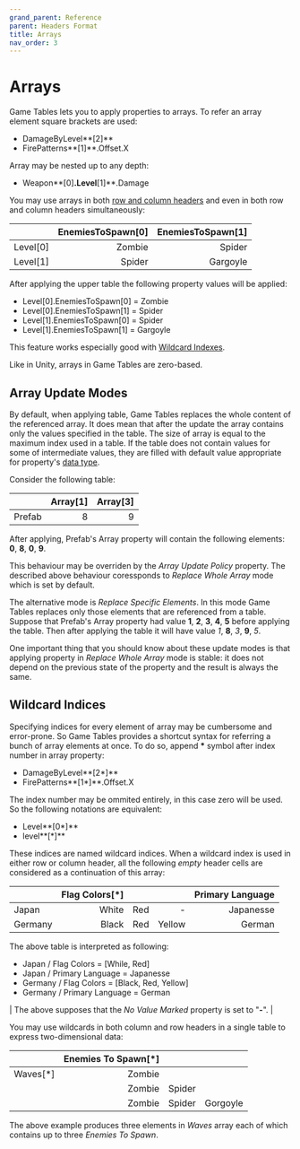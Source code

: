```yaml
---
grand_parent: Reference
parent: Headers Format
title: Arrays
nav_order: 3
---
```

# Arrays

Game Tables lets you to apply properties to arrays. To refer an array element square brackets are used:

- DamageByLevel**[2]**
- FirePatterns**[1]**.Offset.X

Array may be nested up to any depth:

- Weapon**[0]**.Level**[1]**.Damage

You may use arrays in both [row and column headers]() and even in both row and column headers simultaneously:

|             | EnemiesToSpawn[0]  | EnemiesToSpawn[1]   |
|:------------|-------------------:|--------------------:|
| Level[0]    |             Zombie |              Spider |
| Level[1]    |             Spider |            Gargoyle |

After applying the upper table the following property values will be applied:

- Level[0].EnemiesToSpawn[0] = Zombie
- Level[0].EnemiesToSpawn[1] = Spider
- Level[1].EnemiesToSpawn[0] = Spider
- Level[1].EnemiesToSpawn[1] = Gargoyle

This feature works especially good with [Wildcard Indexes](#wildcard-indexes).

Like in Unity, arrays in Game Tables are zero-based.

## Array Update Modes

By default, when applying table, Game Tables replaces the whole content of the referenced array. It does mean that after the update the array contains only the values specified in the table. The size of array is equal to the maximum index used in a table. If the table does not contain values for some of intermediate values, they are filled with default value appropriate for property's [data type]().

Consider the following table:

|          | Array[1] | Array[3] |
|:---------|---------:|---------:|
| Prefab   | 8        | 9        |

After applying, Prefab's Array property will contain the following elements: **0**, **8**, **0**, **9**. 

This behaviour may be overriden by the *Array Update Policy* property. The described above behaviour coressponds to *Replace Whole Array* mode which is set by default.

The alternative mode is *Replace Specific Elements*. In this mode Game Tables replaces only those elements that are referenced from a table. Suppose that Prefab's Array property had value **1**, **2**, **3**, **4**, **5** before applying the table. Then after applying the table it will have value *1*, **8**, *3*, **9**, *5*.

One important thing that you should know about these update modes is that applying property in *Replace Whole Array* mode is stable: it does not depend on the previous state of the property and the result is always the same.

## Wildcard Indices

Specifying indices for every element of array may be cumbersome and error-prone. So Game Tables provides a shortcut syntax for referring a bunch of array elements at once. To do so, append **\*** symbol after index number in array property:

- DamageByLevel**[2*]**
- FirePatterns**[1*]**.Offset.X

The index number may be ommited entirely, in this case zero will be used. So the following notations are equivalent:

- Level**[0*]**
- level**[*]**

These indices are named wildcard indices. When a wildcard index is used in either row or column header, all the following *empty* header cells are considered as a continuation of this array:

|          | Flag Colors[*] |           |        | Primary Language |
|:---------|---------------:|----------:|-------:|-----------------:|
| Japan    | White          | Red       |      - | Japanesse        |
| Germany  | Black          | Red       | Yellow | German           |

The above table is interpreted as following:

- Japan / Flag Colors = [While, Red]
- Japan / Primary Language = Japanesse
- Germany / Flag Colors = [Black, Red, Yellow]
- Germany / Primary Language = German

| The above supposes that the *No Value Marked* property is set to  "**-**". |

You may use wildcards in both column and row headers in a single table to express two-dimensional data:

|           | Enemies To Spawn[*] |           |          |
|:----------|--------------------:|----------:|---------:|
| Waves[*]  | Zombie              |           |          |
|           | Zombie              | Spider    |          |
|           | Zombie              | Spider    | Gorgoyle |

The above example produces three elements in *Waves* array each of which contains up to three *Enemies To Spawn*.